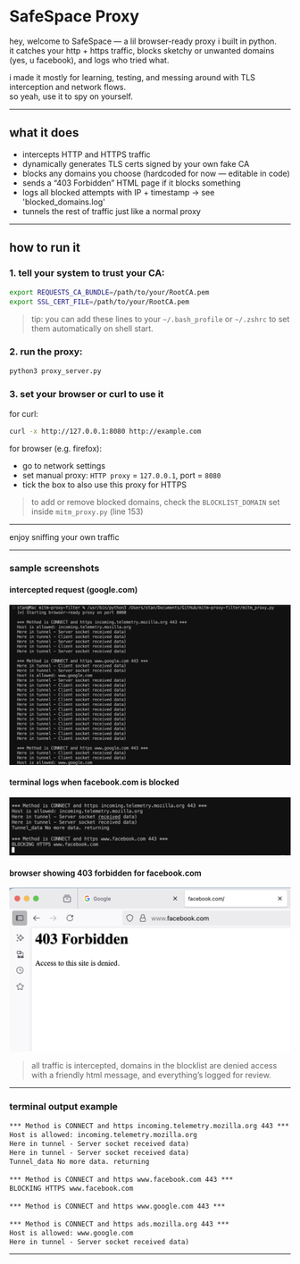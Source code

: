 # SafeSpace Proxy

hey, welcome to SafeSpace — a lil browser-ready proxy i built in python.  
it catches your http + https traffic, blocks sketchy or unwanted domains (yes, u facebook), and logs who tried what.

i made it mostly for learning, testing, and messing around with TLS interception and network flows.  
so yeah, use it to spy on yourself.

---

## what it does

- intercepts HTTP and HTTPS traffic  
- dynamically generates TLS certs signed by your own fake CA  
- blocks any domains you choose (hardcoded for now — editable in code)  
- sends a “403 Forbidden” HTML page if it blocks something  
- logs all blocked attempts with IP + timestamp → see 'blocked_domains.log'  
- tunnels the rest of traffic just like a normal proxy

---

## how to run it


### 1. tell your system to trust your CA:

```bash
export REQUESTS_CA_BUNDLE=/path/to/your/RootCA.pem
export SSL_CERT_FILE=/path/to/your/RootCA.pem
```

> tip: you can add these lines to your `~/.bash_profile` or `~/.zshrc` to set them automatically on shell start.

### 2. run the proxy:

```bash
python3 proxy_server.py
```

### 3. set your browser or curl to use it

for curl:
```bash
curl -x http://127.0.0.1:8080 http://example.com
```

for browser (e.g. firefox):
- go to network settings
- set manual proxy: `HTTP proxy` = `127.0.0.1`, port = `8080`
- tick the box to also use this proxy for HTTPS

> to add or remove blocked domains, check the `BLOCKLIST_DOMAIN` set inside `mitm_proxy.py` (line 153)

---

enjoy sniffing your own traffic

---

### sample screenshots

#### intercepted request (google.com)
![example2](media/example2.png)

#### terminal logs when facebook.com is blocked
![example1](media/example1.png)

#### browser showing 403 forbidden for facebook.com
![example3](media/example3.png)

> all traffic is intercepted, domains in the blocklist are denied access with a friendly html message, and everything’s logged for review.

---

### terminal output example

```
*** Method is CONNECT and https incoming.telemetry.mozilla.org 443 ***
Host is allowed: incoming.telemetry.mozilla.org 
Here in tunnel - Server socket received data)
Here in tunnel - Server socket received data)
Tunnel_data No more data. returning

*** Method is CONNECT and https www.facebook.com 443 ***
BLOCKING HTTPS www.facebook.com 

*** Method is CONNECT and https www.google.com 443 ***

*** Method is CONNECT and https ads.mozilla.org 443 ***
Host is allowed: www.google.com 
Here in tunnel - Server socket received data)
```

---